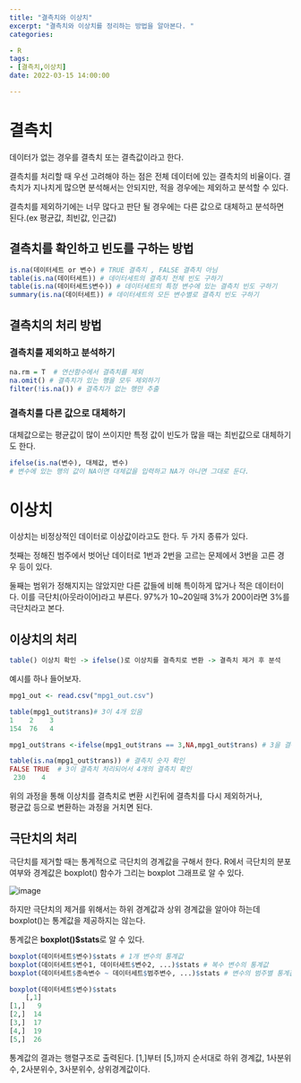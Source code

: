 ```yaml
---
title: "결측치와 이상치"
excerpt: "결측치와 이상치를 정리하는 방법을 알아본다. "
categories:

- R
tags:
- [결측치,이상치]
date: 2022-03-15 14:00:00

---
```

# 결측치

데이터가 없는 경우를 결측치 또는 결측값이라고 한다.

결측치를 처리할 때 우선 고려해야 하는 점은 전체 데이터에 있는 결측치의 비율이다.
결측치가 지나치게 많으면 분석해서는 안되지만, 적을 경우에는 제외하고 분석할 수 있다.

결측치를 제외하기에는 너무 많다고 판단 될 경우에는 다른 값으로 대체하고 분석하면 된다.(ex 평균값, 최빈값, 인근값)

## 결측치를 확인하고 빈도를 구하는 방법

```r
is.na(데이터세트 or 변수) # TRUE 결측치 , FALSE 결측치 아님
table(is.na(데이터세트)) # 데이터세트의 결측치 전체 빈도 구하기
table(is.na(데이터세트$변수)) # 데이터세트의 특정 변수에 있는 결측치 빈도 구하기
summary(is.na(데이터세트)) # 데이터세트의 모든 변수별로 결측치 빈도 구하기
```

## 결측치의 처리 방법

### 결측치를 제외하고 분석하기
```r
na.rm = T  # 연산함수에서 결측치를 제외
na.omit() # 결측치가 있는 행을 모두 제외하기
filter(!is.na()) # 결측치가 없는 행만 추출
```
### 결측치를 다른 값으로 대체하기

대체값으로는 평균값이 많이 쓰이지만 특정 값이 빈도가 많을 때는 최빈값으로 대체하기도 한다.

```r
ifelse(is.na(변수), 대체값, 변수) 
# 변수에 있는 행의 값이 NA이면 대체값을 입력하고 NA가 아니면 그대로 둔다.
```



# 이상치

이상치는 비정상적인 데이터로 이상값이라고도 한다. 두 가지 종류가 있다.

첫째는 정해진 범주에서 벗어난 데이터로 1번과 2번을 고르는 문제에서 3번을 고른 경우 등이 있다.

둘째는 범위가 정해지지는 않았지만 다른 값들에 비해 특이하게 많거나 적은 데이터이다. 
이를 극단치(아웃라이어)라고 부른다. 97%가 10~20일때 3%가 200이라면 3%를 극단치라고 본다.

## 이상치의 처리

```r
table() 이상치 확인 -> ifelse()로 이상치를 결측치로 변환 -> 결측치 제거 후 분석
```

예시를 하나 들어보자.

```r
mpg1_out <- read.csv("mpg1_out.csv")

table(mpg1_out$trans)# 3이 4개 있음
1    2    3
154  76   4

mpg1_out$trans <-ifelse(mpg1_out$trans == 3,NA,mpg1_out$trans) # 3을 결측치 처리

table(is.na(mpg1_out$trans)) # 결측치 숫자 확인
FALSE TRUE  # 3이 결측치 처리되어서 4개의 결측치 확인
 230    4 
```

위의 과정을 통해 이상치를 결측치로 변환 시킨뒤에 결측치를 다시 제외하거나,  
평균값 등으로 변환하는 과정을 거치면 된다.

## 극단치의 처리

극단치를 제거할 때는 통계적으로 극단치의 경계값을 구해서 한다.
R에서 극단치의 분포 여부와 경계값은 boxplot() 함수가 그리는 boxplot 그래프로 알 수 있다.

![image](https://user-images.githubusercontent.com/65166786/159109379-7233a4d6-e7c0-4c83-a6fd-6c61d632531a.png)

하지만 극단치의 제거를 위해서는 하위 경계값과 상위 경계값을 알아야 하는데 boxplot()는 통계값을 제공하지는 않는다.

통계값은 **boxplot()$stats**로 알 수 있다. 

```r
boxplot(데이터세트$변수)$stats # 1개 변수의 통계값
boxplot(데이터세트$변수1, 데이터세트$변수2, ...)$stats # 복수 변수의 통계값
boxplot(데이터세트$종속변수 ~ 데이터세트$범주변수, ...)$stats # 변수의 범주별 통계값
```

```r
boxplot(데이터세트$변수)$stats
    [,1]
[1,]   9
[2,]  14
[3,]  17
[4,]  19
[5,]  26
```
통계값의 결과는 행렬구조로 출력된다.
[1,]부터 [5,]까지 순서대로 하위 경계값, 1사분위수, 2사분위수, 3사분위수, 상위경계값이다.

